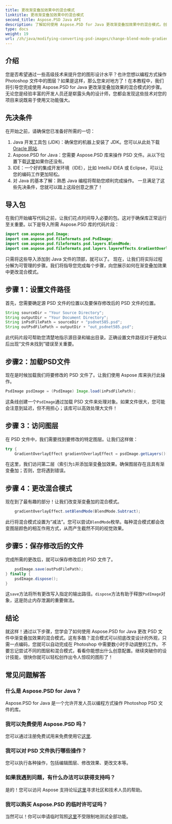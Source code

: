 ```yaml
---
title: 更改渐变叠加效果中的混合模式
linktitle: 更改渐变叠加效果中的混合模式
second_title: Aspose.PSD Java API
description: 了解如何使用 Aspose.PSD for Java 更改渐变叠加效果中的混合模式。创建精美图形的分步指南。
type: docs
weight: 19
url: /zh/java/modifying-converting-psd-images/change-blend-mode-gradient-overlay-effect/
---
```

## 介绍
您是否希望通过一些高级技术来提升您的图形设计水平？也许您想以编程方式操作 Photoshop 文件中的图层？如果是这样，那么您来对地方了！在本教程中，我们将引导您完成使用 Aspose.PSD for Java 更改渐变叠加效果的混合模式的步骤。无论您是经验丰富的开发人员还是崭露头角的设计师，您都会发现这些技术对您的项目来说既易于使用又功能强大。 
## 先决条件
在开始之前，请确保您已准备好所需的一切：
1.  Java 开发工具包 (JDK)：确保您的机器上安装了 JDK。您可以从此处下载[Oracle 网站](https://www.oracle.com/java/technologies/javase-jdk11-downloads.html).
2. Aspose.PSD for Java：您需要 Aspose.PSD 库来操作 PSD 文件。从以下位置下载[这里](https://releases.aspose.com/psd/java/)如果你还没有。
3. IDE：一个好的集成开发环境（IDE），比如 IntelliJ IDEA 或 Eclipse，可以让您的编码工作更加轻松。
4. 对 Java 的基本了解：熟悉 Java 编程将帮助您顺利完成操作。
一旦满足了这些先决条件，您就可以踏上这段创意之旅了！
## 导入包
在我们开始编写代码之前，让我们花点时间导入必要的包。这对于确保库正常运行至关重要。以下是导入所需 Aspose.PSD 库的代码片段：
```java
import com.aspose.psd.Image;
import com.aspose.psd.fileformats.psd.PsdImage;
import com.aspose.psd.fileformats.psd.layers.BlendMode;
import com.aspose.psd.fileformats.psd.layers.layereffects.GradientOverlayEffect;
```
只需将这些导入添加到 Java 文件的顶部，就可以了。
现在，让我们将实际过程分解为可管理的步骤。我们将指导您完成每个步骤，向您展示如何在渐变叠加效果中更改混合模式。
## 步骤 1：设置文件路径
首先，您需要确定源 PSD 文件的位置以及要保存修改后的 PSD 文件的位置。 
```java
String sourceDir = "Your Source Directory";
String outputDir = "Your Document Directory";
String inPsdFilePath = sourceDir + "psdnet585.psd";
String outPsdFilePath = outputDir + "out_psdnet585.psd";
```
此代码片段可帮助您清楚地指示源目录和输出目录。正确设置文件路径对于避免以后出现“文件未找到”错误至关重要。
## 步骤2：加载PSD文件
现在是时候加载我们将要修改的 PSD 文件了。让我们使用 Aspose 库来执行此操作。
```java
PsdImage psdImage = (PsdImage) Image.load(inPsdFilePath);
```
这条线创建一个`PsdImage`通过加载 PSD 文件来处理对象。如果文件很大，您可能会注意到延迟，但不用担心；该库可以高效处理大文件！
## 步骤 3：访问图层
在 PSD 文件中，我们需要找到要修改的特定图层。让我们这样做：
```java
try {
    GradientOverlayEffect gradientOverlayEffect = psdImage.getLayers()[1].getBlendingOptions().addGradientOverlay();
```
在这里，我们访问第二层（索引为`1`并添加渐变叠加效果。确保图层存在且具有渐变叠加；否则，您将遇到错误。
## 步骤 4：更改混合模式
现在到了最有趣的部分！让我们改变渐变叠加的混合模式。
```java
    gradientOverlayEffect.setBlendMode(BlendMode.Subtract);
```
此行将混合模式设置为“减法”。您可以尝试`BlendMode`枚举。每种混合模式都会改变图层颜色的相互作用方式，从而产生截然不同的视觉效果。
## 步骤5：保存修改后的文件
完成所需的更改后，就可以保存修改后的 PSD 文件了。
```java
    psdImage.save(outPsdFilePath);
} finally {
    psdImage.dispose();
}
```
这`save`方法将所有更改写入指定的输出路径。`dispose`方法有助于释放`PsdImage`对象，这是防止内存泄漏的重要做法。
## 结论
就这样！通过以下步骤，您学会了如何使用 Aspose.PSD for Java 更改 PSD 文件中渐变叠加效果的混合模式。这有多酷？混合模式可以彻底改变设计的外观，只需一点编码，您就可以自动完成在 Photoshop 中需要数小时手动调整的工作。
不要忘记尝试不同的图层和混合模式，看看你能想出什么创意配置。继续突破你的设计技能，很快你就可以轻松创作出令人惊叹的图形了！
## 常见问题解答
### 什么是 Aspose.PSD for Java？
Aspose.PSD for Java 是一个允许开发人员以编程方式操作 Photoshop PSD 文件的库。
### 我可以免费使用 Aspose.PSD 吗？
您可以通过注册免费试用来免费使用它[这里](https://releases.aspose.com/).
### 我可以对 PSD 文件执行哪些操作？
您可以执行各种操作，包括编辑图层、修改效果、更改文本等。
### 如果我遇到问题，有什么办法可以获得支持吗？
是的！您可以访问 Aspose 支持论坛[这里](https://forum.aspose.com/c/psd/34)寻求社区和技术人员的帮助。
### 我可以购买 Aspose.PSD 的临时许可证吗？
当然可以！你可以申请临时驾照[这里](https://purchase.aspose.com/temporary-license/)不受限制地测试全部功能。